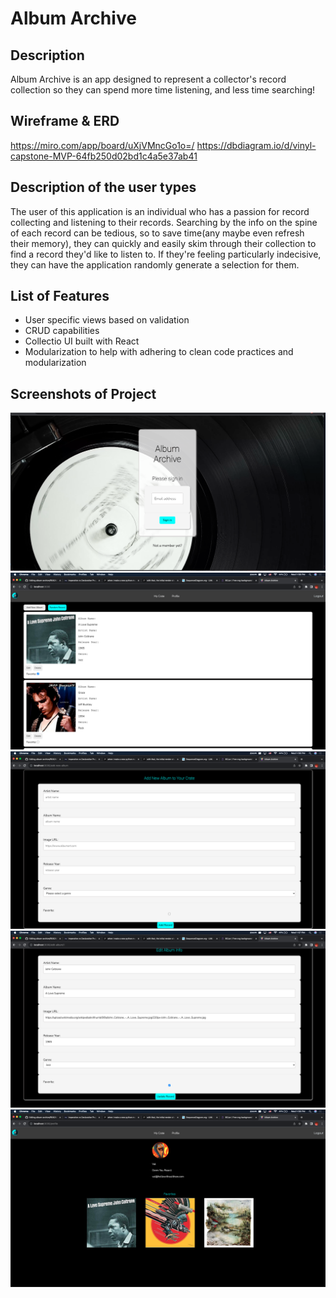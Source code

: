 # Album Archive

## Description
Album Archive is an app designed to represent a collector's record collection so they can spend more time listening, and less time searching!
## Wireframe & ERD
https://miro.com/app/board/uXjVMncGo1o=/
https://dbdiagram.io/d/vinyl-capstone-MVP-64fb250d02bd1c4a5e37ab41
## Description of the user types
The user of this application is an individual who has a passion for record collecting and listening to their records. Searching by the info on the spine of each record can be tedious, so to save time(any maybe even refresh their memory), they can quickly and easily skim through their collection to find a record they'd like to listen to. If they're feeling particularly indecisive, they can have the application randomly generate a selection for them.

## List of Features
- User specific views based on validation
- CRUD capabilities
- Collectio  UI built with React
- Modularization to help with adhering to clean code practices and modularization
## Screenshots of Project
![](https://github.com/ZachDAmico/album-archive/blob/main/login%20fix.png)
![](https://github.com/ZachDAmico/album-archive/blob/main/crate%20page.png)
![](https://github.com/ZachDAmico/album-archive/blob/main/add%20album%20page.png)
![](https://github.com/ZachDAmico/album-archive/blob/main/edit%20page.png)
![](https://github.com/ZachDAmico/album-archive/blob/main/profile%20page.png)

